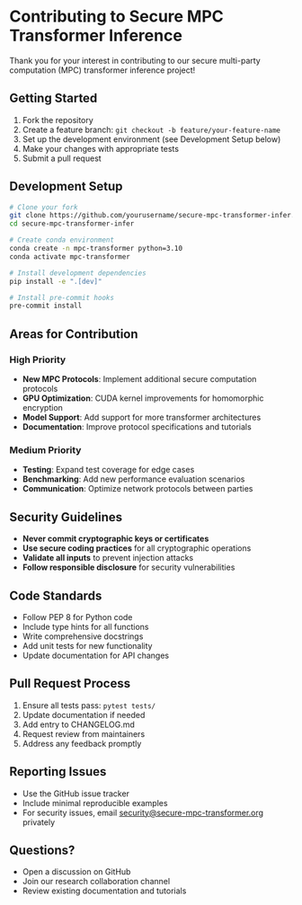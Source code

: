 # Contributing to Secure MPC Transformer Inference

Thank you for your interest in contributing to our secure multi-party computation (MPC) transformer inference project!

## Getting Started

1. Fork the repository
2. Create a feature branch: `git checkout -b feature/your-feature-name`
3. Set up the development environment (see Development Setup below)
4. Make your changes with appropriate tests
5. Submit a pull request

## Development Setup

```bash
# Clone your fork
git clone https://github.com/yourusername/secure-mpc-transformer-infer.git
cd secure-mpc-transformer-infer

# Create conda environment
conda create -n mpc-transformer python=3.10
conda activate mpc-transformer

# Install development dependencies
pip install -e ".[dev]"

# Install pre-commit hooks
pre-commit install
```

## Areas for Contribution

### High Priority
- **New MPC Protocols**: Implement additional secure computation protocols
- **GPU Optimization**: CUDA kernel improvements for homomorphic encryption
- **Model Support**: Add support for more transformer architectures
- **Documentation**: Improve protocol specifications and tutorials

### Medium Priority
- **Testing**: Expand test coverage for edge cases
- **Benchmarking**: Add new performance evaluation scenarios
- **Communication**: Optimize network protocols between parties

## Security Guidelines

- **Never commit cryptographic keys or certificates**
- **Use secure coding practices** for all cryptographic operations
- **Validate all inputs** to prevent injection attacks
- **Follow responsible disclosure** for security vulnerabilities

## Code Standards

- Follow PEP 8 for Python code
- Include type hints for all functions
- Write comprehensive docstrings
- Add unit tests for new functionality
- Update documentation for API changes

## Pull Request Process

1. Ensure all tests pass: `pytest tests/`
2. Update documentation if needed
3. Add entry to CHANGELOG.md
4. Request review from maintainers
5. Address any feedback promptly

## Reporting Issues

- Use the GitHub issue tracker
- Include minimal reproducible examples
- For security issues, email security@secure-mpc-transformer.org privately

## Questions?

- Open a discussion on GitHub
- Join our research collaboration channel
- Review existing documentation and tutorials
